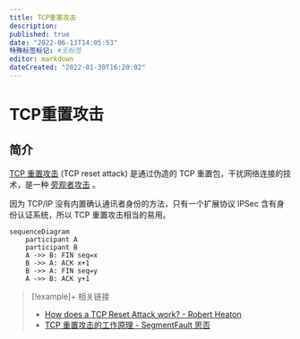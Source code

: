```yaml
---
title: TCP重置攻击
description:
published: true
date: "2022-06-13T14:05:53"
特殊标签标记: #无标签
editor: markdown
dateCreated: "2022-01-30T16:20:02"
---
```


# TCP重置攻击

## 简介

[TCP 重置攻击](https://zh.wikipedia.org/wiki/TCP重置攻击) (TCP reset attack) 是通过伪造的 TCP 重置包，干扰网络连接的技术，是一种 [旁观者攻击](https://zh.wikipedia.org/wiki/旁观者攻击) 。

因为 TCP/IP 没有内置确认通讯者身份的方法，只有一个扩展协议 IPSec 含有身份认证系统，所以 TCP 重置攻击相当的易用。

```mermaid
sequenceDiagram
    participant A
    participant B
    A ->> B: FIN seq=x
    B ->> A: ACK x+1
    B ->> A: FIN seq=y
    A ->> B: ACK y+1
```

> [!example]+ 相关链接
>
> +   [How does a TCP Reset Attack work? - Robert Heaton](https://robertheaton.com/2020/04/27/how-does-a-tcp-reset-attack-work/)
> +   [TCP 重置攻击的工作原理 - SegmentFault 思否](https://web.archive.org/web/20220130104858/https://segmentfault.com/a/1190000022954874)
